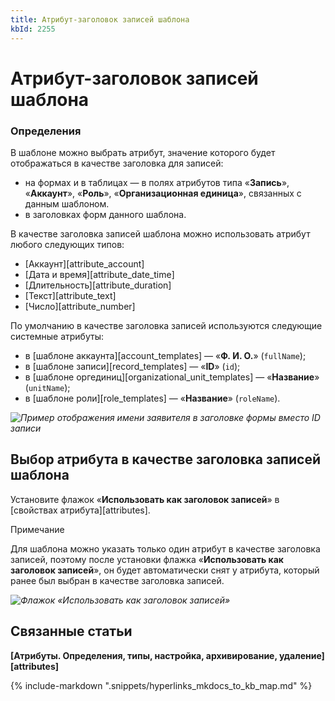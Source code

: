 ```yaml
---
title: Атрибут-заголовок записей шаблона
kbId: 2255
---
```


# Атрибут-заголовок записей шаблона

### Определения

В шаблоне можно выбрать атрибут, значение которого будет отображаться в качестве заголовка для записей:

- на формах и в таблицах — в полях атрибутов типа «**Запись**», «**Аккаунт**», «**Роль**», «**Организационная единица**», связанных с данным шаблоном.
- в заголовках форм данного шаблона.

В качестве заголовка записей шаблона можно использовать атрибут любого следующих типов:

- [Аккаунт][attribute_account]
- [Дата и время][attribute_date_time]
- [Длительность][attribute_duration]
- [Текст][attribute_text]
- [Число][attribute_number]

По умолчанию в качестве заголовка записей используются следующие системные атрибуты:

- в [шаблоне аккаунта][account_templates] — «**Ф. И. О.**» (`fullName`);
- в [шаблоне записи][record_templates] — «**ID**» (`id`);
- в [шаблоне оргединиц][organizational_unit_templates] — «**Название**» (`unitName`);
- в [шаблоне роли][role_templates] — «**Название**» (`roleName`).

_![Пример отображения имени заявителя в заголовке формы вместо ID записи](https://kb.comindware.ru/assets/displayed_attribute_example.png)_

## Выбор атрибута в качестве заголовка записей шаблона

Установите флажок «**Использовать как заголовок записей**» в [свойствах атрибута][attributes].

Примечание

Для шаблона можно указать только один атрибут в качестве заголовка записей, поэтому после установки флажка «**Использовать как заголовок записей**», он будет автоматически снят у атрибута, который ранее был выбран в качестве заголовка записей.

_![Флажок «Использовать как заголовок записей»](https://kb.comindware.ru/assets/displayed_attribute.png)_

## Связанные статьи

**[Атрибуты. Определения, типы, настройка, архивирование, удаление][attributes]**



{% include-markdown ".snippets/hyperlinks_mkdocs_to_kb_map.md" %}
